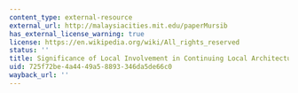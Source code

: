 ```yaml
---
content_type: external-resource
external_url: http://malaysiacities.mit.edu/paperMursib
has_external_license_warning: true
license: https://en.wikipedia.org/wiki/All_rights_reserved
status: ''
title: Significance of Local Involvement in Continuing Local Architectural Identity
uid: 725f72be-4a44-49a5-8893-346da5de66c0
wayback_url: ''
---
```

